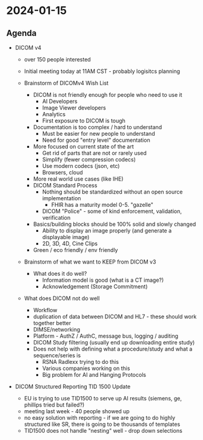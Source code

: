 # 2024-01-15

## Agenda

- DICOM v4

  - over 150 people interested
  - Initial meeting today at 11AM CST - probably logisitcs planning
  - Brainstorm of DICOMv4 Wish List

    - DICOM is not friendly enough for people who need to use it
      - AI Developers
      - Image Viewer developers
      - Analytics
      - First exposure to DICOM is tough
    - Documentation is too complex / hard to understand
      - Must be easier for new people to understand
      - Need for good "entry level" documentation
    - More focused on current state of the art
      - Get rid of parts that are not or rarely used
      - Simplify (fewer compression codecs)
      - Use modern codecs (json, etc)
      - Browsers, cloud
    - More real world use cases (like IHE)
    - DICOM Standard Process
      - Nothing should be standardized without an open source implementation
        - FHIR has a maturity model 0-5. "gazelle"
      - DICOM "Police" - some of kind enforcement, validation, verification
    - Basics/building blocks should be 100% solid and slowly changed
      - Ability to display an image properly (and generate a displayable image)
      - 2D, 3D, 4D, Cine Clips
    - Green / eco friendly / env friendly

  - Brainstorm of what we want to KEEP from DICOM v3

    - What does it do well?
      - Information model is good (what is a CT image?)
      - Acknowledgement (Storage Commitment)

  - What does DICOM not do well
    - Workflow
    - duplication of data between DICOM and HL7 - these should work together better
    - DIMSE/networking
    - Platform - AuthZ / AuthC, message bus, logging / auditing
    - DICOM Study filtering (usually end up downloading entire study)
    - Does not help with defining what a procedure/study and what a sequence/series is
      - RSNA Radlexx trying to do this
      - Various companies working on this
      - Big problem for AI and Hanging Protocols

- DICOM Structured Reporting TID 1500 Update
  - EU is trying to use TID1500 to serve up AI results (siemens, ge, phillips tried but failed?)
  - meeting last week - 40 people showed up
  - no easy solution with reporting - if we are going to do highly structured like SR, there is going to be thousands of templates
  - TID1500 does not handle "nesting" well - drop down selections
